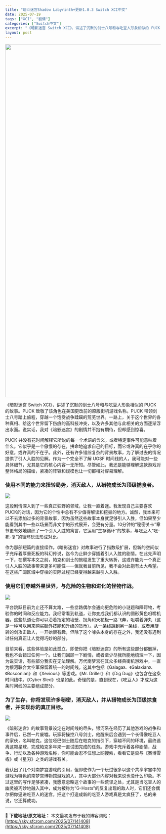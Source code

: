 ```yaml
---
title: "暗斗迷宫Shadow Labyrinth+更新1.0.3 Switch XCI中文"
date: 2025-07-19
tags: ["XCI", "剧情"]
categories: ["Switch中文"]
excerpt: "《暗影迷宫 Switch XCI》，讲述了沉默的剑士八号和与吃豆人形象相似的 PUCK 的故事。PUCK 致敬了该角色在美国更改前的原版街机游戏名称。PUCK 带领剑士八号踏上旅程，穿越一个饱受战争蹂躏的荒芜世界。一路上，关于这个世界的各种真相、给这个世界留下伤痕的高科技冲突，以及许多其他与此相关的&hellip;"
layout: post
---
```


<img class="aligncenter size-full wp-image-141409" src="https://sky.sfcrom.com/wp-content/uploads/2025/07/2025071910104141.webp" alt="" width="700" height="1142" />

《暗影迷宫 Switch XCI》，讲述了沉默的剑士八号和与吃豆人形象相似的 PUCK 的故事。PUCK 致敬了该角色在美国更改前的原版街机游戏名称。PUCK 带领剑士八号踏上旅程，穿越一个饱受战争蹂躏的荒芜世界。一路上，关于这个世界的各种真相、给这个世界留下伤痕的高科技冲突，以及许多其他与此相关的方面逐渐浮出水面。说实话，我对《暗影迷宫》的剧情并不抱有期待，但却感到惊喜。

PUCK 并没有花时间解释它所说的每一个术语的含义，或者特定事件可能意味着什么。它似乎是一个傲慢的存在，拼命地追求自己的目标，而它或许真的在乎你的好意，或许真的不在乎。此外，还有许多错综复杂的背景故事，为了解过去的情况提供了引人入胜的见解。作为一个完全不了解 UGSF 时间线的人，我可能对一些具体细节，尤其是它的核心内容一无所知。尽管如此，我还是能够理解这款游戏对整体格局的描绘，紧凑的阵容和规模也让一切都相对容易理解。
<h3>使用不同的能力来扭转局势，消灭敌人，从猎物成长为顶级捕食者。</h3>
<img src="https://img-eshop.cdn.nintendo.net/i/47ff75cff67ad77128e5543eb1d1f7bf8fd5b00e2b918b093d65c2ef9729836d.jpg?w=1000" />

这段剧情深入到了一些真正狂野的领域，让我一直着迷。我发现自己主要喜欢PUCK的对话，因为它的个性中总有不少值得解读和挖掘的地方。诚然，我本来可以不去添加过多的背景故事，因为虽然这些故事本身就足够引人入胜，但如果至少能看到其中一些以场景而非文字的形式展开，会更有分量。10分钟的“秘密关卡”章节更有效地编织了一个引人入胜的寓言，它运用“生存循环”的故事，与吃豆人“吃-死-复”的循环玩法形成对比。

作为那部短篇的直接续作，《暗影迷宫》对故事进行了指数级扩展，但新的空间似乎充斥着厚重死板的科幻传说，迄今为止鲜少穿插着引人入胜的剧情。在此先声明一下，在撰写本文之前，帕克和剑士的旅程发生了重大转折，这或许能为一个真正引人入胜的故事带来更多可能性——但就我目前所见，我不会对此抱有太大希望。在这些广阔区域中穿梭的实际过程已经变得越来越引人入胜。
<h3>使用它们穿越外星世界，与危险的生物和进化的怪物作战。</h3>
<img src="https://img-eshop.cdn.nintendo.net/i/443be27a1cc004d95a9013957b6459d3f1c9703acebc43e8f57f20a9e5e32598.jpg?w=1000" />

平台跳跃目前为止还不算太难，一些岔路偶尔会通向更危险的小谜题和障碍物，考验你的时间和反应能力。我经常看到轨道，让你变成我们都认识的圆形黄色咀嚼机器。这些轨道让你可以沿着指定的墙壁、拐角和天花板一路飞奔，咀嚼着弹丸（这是一种可以用来购买额外技能和升级的货币）。从一条线跳到另一条线，或者用旋转的剑攻击敌人，一开始很有趣，但除了这个噱头本身的存在之外，我还没有遇到过任何真正让人觉得巧妙的部分。

目前来看，这些体验是如此孤立，即使你把《暗影迷宫》的所有这些部分都删掉，我也不会错过任何一个。让我们回顾一下剧情，或者至少尽我所能地梳理一下，因为说实话，有些部分我实在无法理解。万代南梦宫在其众多经典街机游戏中，一直为银河联合太空军保留着统一的时间线。这其中包括《Galaga》、《Galaxian》、《Bosconian》和《Xevious》等游戏。《Mr. Driller》和《Dig Dug》也包含在这条时间线中。《Cyber Sled》也是如此。奇怪的是，直到现在，《吃豆人》才成为这条时间线的主要组成部分。
<h3>为了生存，你将发现许多秘密，消灭敌人，并从猎物成长为顶级掠食者，并实现你的真正目标。</h3>
<img src="https://img-eshop.cdn.nintendo.net/i/4f167e751709e4c83f9b35f89afa66a4e6b856347794074d46c9cbbb5b9f7af6.jpg?w=1000" />

《暗影迷宫》的故事背景设定在时间线的尽头，银河系在经历了其他游戏的战争和事件后，已然一片废墟。玩家将操控八号剑士，他醒来后会遇到一个长得像吃豆人的家伙，名叫帕克。这位哑巴剑士随后在帕克的指引下，穿越不同的环境，最终逃离这颗星球，完成帕克多年来一直试图完成的任务。游戏中充斥着各种剧情，战争、行动以及各种游戏名称，你可能会忍不住想上网搜索，看看它是否与《赛博雪橇》或《星刃》之类的游戏有关。

我认出了几个对南梦宫游戏的引用，但即使作为一个玩过很多以这个共享宇宙中的游戏为特色的南梦宫博物馆游戏的人，其中大部分内容对我来说也没什么印象。不过这里的写作足够紧凑，我愿意忽略这个故事的一些荒谬之处，尤其是当吃豆人的幽灵被巧妙地融入其中，成为被称为“G-Hosts”的反复出现的敌人时，它们还会偶尔把你逼进吃豆人的迷宫。把这个打造成新的吃豆人游戏真是太疯狂了，总的来说，它还算成功。

---
📖 **下载地址/原文地址：** 本文最初发布于我的博客网站：[https://sky.sfcrom.com/2025/07/141408](https://sky.sfcrom.com/2025/07/141408)
